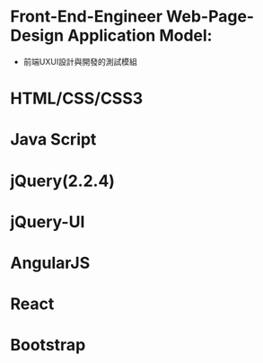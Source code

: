 # Front-End-Engineer Web-Page-Design Application Model:
- 前端UXUI設計與開發的測試模組

# HTML/CSS/CSS3

# Java Script

# jQuery(2.2.4)

# jQuery-UI

# AngularJS

# React

# Bootstrap



